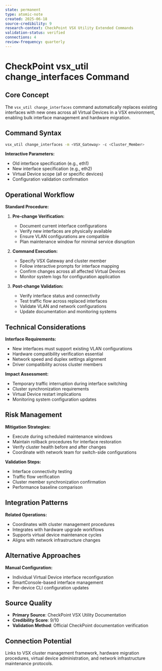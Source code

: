 ```yaml
---
state: permanent
type: atomic-note
created: 2025-06-18
source-credibility: 9
research-context: CheckPoint VSX Utility Extended Commands
validation-status: verified
connections: 4
review-frequency: quarterly
---
```


# CheckPoint vsx_util change_interfaces Command

## Core Concept
The `vsx_util change_interfaces` command automatically replaces existing interfaces with new ones across all Virtual Devices in a VSX environment, enabling bulk interface management and hardware migration.

## Command Syntax
```bash
vsx_util change_interfaces -m <VSX_Gateway> -c <Cluster_Member>
```

**Interactive Parameters:**
- Old interface specification (e.g., eth1)
- New interface specification (e.g., eth2)
- Virtual Device scope (all or specific devices)
- Configuration validation confirmation

## Operational Workflow
**Standard Procedure:**
1. **Pre-change Verification:**
   - Document current interface configurations
   - Verify new interfaces are physically available
   - Ensure VLAN configurations are compatible
   - Plan maintenance window for minimal service disruption

2. **Command Execution:**
   - Specify VSX Gateway and cluster member
   - Follow interactive prompts for interface mapping
   - Confirm changes across all affected Virtual Devices
   - Monitor system logs for configuration application

3. **Post-change Validation:**
   - Verify interface status and connectivity
   - Test traffic flow across replaced interfaces
   - Validate VLAN and network configurations
   - Update documentation and monitoring systems

## Technical Considerations
**Interface Requirements:**
- New interfaces must support existing VLAN configurations
- Hardware compatibility verification essential
- Network speed and duplex settings alignment
- Driver compatibility across cluster members

**Impact Assessment:**
- Temporary traffic interruption during interface switching
- Cluster synchronization requirements
- Virtual Device restart implications
- Monitoring system configuration updates

## Risk Management
**Mitigation Strategies:**
- Execute during scheduled maintenance windows
- Maintain rollback procedures for interface restoration
- Verify cluster health before and after changes
- Coordinate with network team for switch-side configurations

**Validation Steps:**
- Interface connectivity testing
- Traffic flow verification
- Cluster member synchronization confirmation
- Performance baseline comparison

## Integration Patterns
**Related Operations:**
- Coordinates with cluster management procedures
- Integrates with hardware upgrade workflows
- Supports virtual device maintenance cycles
- Aligns with network infrastructure changes

## Alternative Approaches
**Manual Configuration:**
- Individual Virtual Device interface reconfiguration
- SmartConsole-based interface management
- Per-device CLI configuration updates

## Source Quality
- **Primary Source**: CheckPoint VSX Utility Documentation
- **Credibility Score**: 9/10
- **Validation Method**: Official CheckPoint documentation verification

## Connection Potential
Links to VSX cluster management framework, hardware migration procedures, virtual device administration, and network infrastructure maintenance protocols.